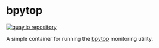 # bpytop

[![quay.io repository](https://img.shields.io/badge/updated-2023--06--04-green)](https://quay.io/repository/miabbott/bpytop)

A simple container for running the [bpytop](https://github.com/aristocratos/bpytop) monitoring utility.